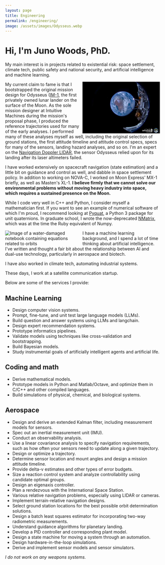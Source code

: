 ```yaml
---
layout: page
title: Engineering
permalink: /engineering/
image: /assets/images/Odysseus.webp
---
```


# Hi, I'm Juno Woods, PhD.

My main interest is in projects related to existential risk: space settlement, climate tech, public safety and national security, and artificial intelligence and machine learning.

<img alt="Image of Earth from Odysseus, on its way to the Moon" src="/assets/images/Odysseus.webp" style="width: 50%" align="right" />

My current claim to fame is that I bootstrapped the original mission design for Odysseus ([IM-1](https://www.intuitivemachines.com/im-1), the first privately owned lunar lander on the surface of the Moon. As the sole mission designer at Intuitive Machines during the mission's proposal phase, I produced the reference trajectories used for many of the early analyses. I performed many of these analyses myself as well, including the original selection of ground stations, the first attitude timeline and attitude control specs, specs for many of the sensors, landing hazard analyses, and so on. I'm an expert on the [Navigation Doppler LIDAR](https://www.nasa.gov/directorates/stmd/impact-story-navigation-doppler-lidar/), the sensor Odysseus relied upon for its landing after its laser altimeters failed.

I have worked extensively on spacecraft navigation (state estimation) and a little bit on guidance and control as well, and dabble in space settlement policy. In addition to working on NOVA-C, I worked on Moon Express' MX-1 briefly, as well as Masten's XL-1. **I believe firmly that we cannot solve our environmental problems without moving heavy industry into space, which requires a sustained presence on the Moon.**

While I code very well in C++ and Python, I consider myself a mathematician first. If you want to see an example of numerical software of which I'm proud, I recommend looking at [Pyquat](https://github.com/translunar/pyquat), a Python 3 package for unit quaternions. In graduate school, I wrote the now-deprecated [NMatrix](https://github.com/SciRuby/nmatrix), which was at the time the Ruby equivalent of Numpy.

<img alt="Image of a water-damaged notebook containing equations related to orbits" src="/assets/images/wet_notebook.jpg" style="width: 50%" align="left" />

I have a machine learning background, and I spend a lot of time thinking about artificial intelligence. I've written and thought a fair bit about the relationship between AI and dual-use technology, particularly in aerospace and biotech.

I have also worked in climate tech, automating industrial systems.

These days, I work at a satellite communication startup.

Below are some of the services I provide:

## Machine Learning

* Design computer vision systems.
* Prompt, fine-tune, and unit test large language models (LLMs).
* Build question and answer systems using LLMs and langchain.
* Design expert recommendation systems.
* Prototype informatics pipelines.
* Validate models using techniques like cross-validation and bootstrapping.
* Build Bayesian models.
* Study instrumental goals of artificially intelligent agents and artificial life.

## Coding and math

* Derive mathematical models.
* Prototype models in Python and Matlab/Octave, and optimize them in C/C++ and other compiled languages.
* Build simulations of physical, chemical, and biological systems.

## Aerospace

* Design and derive an extended Kalman filter, including measurement models for sensors.
* Spec out an inertial measurement unit (IMU).
* Conduct an observability analysis.
* Use a linear covariance analysis to specify navigation requirements, such as how often your sensors need to update along a given trajectory.
* Design or optimize a trajectory.
* Determine sensor location and mount angles and design a mission attitude timeline.
* Provide delta-v estimates and other types of error budgets.
* Size a reaction control system and analyze controllability using candidate optimal groups.
* Design an eigenaxis controller.
* Plan a rendezvous with the International Space Station.
* Various relative navigation problems, especially using LIDAR or cameras.
* Implement terrain-relative navigation designs.
* Select ground station locations for the best possible orbit determination solutions.
* Design a batch least squares estimator for incorporating two-way radiometric measurements.
* Understand guidance algorithms for planetary landing.
* Develop a PID controller and corresponding plant model.
* Design a state machine for moving a system through an automation.
* Design hardware-in-the-loop simulations.
* Derive and implement sensor models and sensor simulators.

_I do not work on any weapons systems._


